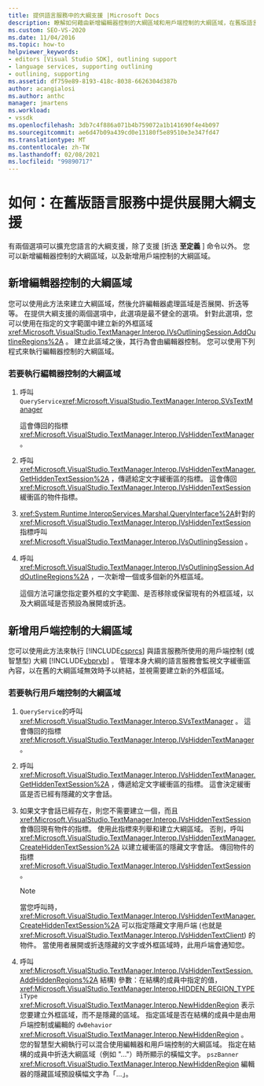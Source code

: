 ```yaml
---
title: 提供語言服務中的大綱支援 |Microsoft Docs
description: 瞭解如何藉由新增編輯器控制的大綱區域和用戶端控制的大綱區域，在舊版語言服務中提供展開大綱的支援。
ms.custom: SEO-VS-2020
ms.date: 11/04/2016
ms.topic: how-to
helpviewer_keywords:
- editors [Visual Studio SDK], outlining support
- language services, supporting outlining
- outlining, supporting
ms.assetid: df759e89-8193-418c-8038-6626304d387b
author: acangialosi
ms.author: anthc
manager: jmartens
ms.workload:
- vssdk
ms.openlocfilehash: 3db7c4f886a071b4b759072a1b141690f4e4b097
ms.sourcegitcommit: ae6d47b09a439cd0e13180f5e89510e3e347fd47
ms.translationtype: MT
ms.contentlocale: zh-TW
ms.lasthandoff: 02/08/2021
ms.locfileid: "99890717"
---
```

# <a name="how-to-provide-expanded-outlining-support-in-a-legacy-language-service"></a>如何：在舊版語言服務中提供展開大綱支援
有兩個選項可以擴充您語言的大綱支援，除了支援 [折迭 **至定義** ] 命令以外。 您可以新增編輯器控制的大綱區域，以及新增用戶端控制的大綱區域。

## <a name="adding-editor-controlled-outline-regions"></a>新增編輯器控制的大綱區域
 您可以使用此方法來建立大綱區域，然後允許編輯器處理區域是否展開、折迭等等。 在提供大綱支援的兩個選項中，此選項是最不健全的選項。 針對此選項，您可以使用在指定的文字範圍中建立新的外框區域 <xref:Microsoft.VisualStudio.TextManager.Interop.IVsOutliningSession.AddOutlineRegions%2A> 。 建立此區域之後，其行為會由編輯器控制。 您可以使用下列程式來執行編輯器控制的大綱區域。

### <a name="to-implement-an-editor-controlled-outline-region"></a>若要執行編輯器控制的大綱區域

1. 呼叫 `QueryService`<xref:Microsoft.VisualStudio.TextManager.Interop.SVsTextManager>

     這會傳回的指標 <xref:Microsoft.VisualStudio.TextManager.Interop.IVsHiddenTextManager> 。

2. 呼叫 <xref:Microsoft.VisualStudio.TextManager.Interop.IVsHiddenTextManager.GetHiddenTextSession%2A> ，傳遞給定文字緩衝區的指標。 這會傳回 <xref:Microsoft.VisualStudio.TextManager.Interop.IVsHiddenTextSession> 緩衝區的物件指標。

3. <xref:System.Runtime.InteropServices.Marshal.QueryInterface%2A>針對的 <xref:Microsoft.VisualStudio.TextManager.Interop.IVsHiddenTextSession> 指標呼叫 <xref:Microsoft.VisualStudio.TextManager.Interop.IVsOutliningSession> 。

4. 呼叫 <xref:Microsoft.VisualStudio.TextManager.Interop.IVsOutliningSession.AddOutlineRegions%2A> ，一次新增一個或多個新的外框區域。

     這個方法可讓您指定要外框的文字範圍、是否移除或保留現有的外框區域，以及大綱區域是否預設為展開或折迭。

## <a name="add-client-controlled-outline-regions"></a>新增用戶端控制的大綱區域
 您可以使用此方法來執行 [!INCLUDE[csprcs](../../data-tools/includes/csprcs_md.md)] 與語言服務所使用的用戶端控制 (或智慧型) 大綱 [!INCLUDE[vbprvb](../../code-quality/includes/vbprvb_md.md)] 。 管理本身大綱的語言服務會監視文字緩衝區內容，以在舊的大綱區域無效時予以終結，並視需要建立新的外框區域。

### <a name="to-implement-a-client-controlled-outline-region"></a>若要執行用戶端控制的大綱區域

1. `QueryService`的呼叫 <xref:Microsoft.VisualStudio.TextManager.Interop.SVsTextManager> 。 這會傳回的指標 <xref:Microsoft.VisualStudio.TextManager.Interop.IVsHiddenTextManager> 。

2. 呼叫 <xref:Microsoft.VisualStudio.TextManager.Interop.IVsHiddenTextManager.GetHiddenTextSession%2A> ，傳遞給定文字緩衝區的指標。 這會決定緩衝區是否已經有隱藏的文字會話。

3. 如果文字會話已經存在，則您不需要建立一個，而且 <xref:Microsoft.VisualStudio.TextManager.Interop.IVsHiddenTextSession> 會傳回現有物件的指標。 使用此指標來列舉和建立大綱區域。 否則，呼叫 <xref:Microsoft.VisualStudio.TextManager.Interop.IVsHiddenTextManager.CreateHiddenTextSession%2A> 以建立緩衝區的隱藏文字會話。 傳回物件的指標 <xref:Microsoft.VisualStudio.TextManager.Interop.IVsHiddenTextSession> 。

    > [!NOTE]
    > 當您呼叫時， <xref:Microsoft.VisualStudio.TextManager.Interop.IVsHiddenTextManager.CreateHiddenTextSession%2A> 可以指定隱藏文字用戶端 (也就是 <xref:Microsoft.VisualStudio.TextManager.Interop.IVsHiddenTextClient>) 的物件。 當使用者展開或折迭隱藏的文字或外框區域時，此用戶端會通知您。

4. 呼叫 <xref:Microsoft.VisualStudio.TextManager.Interop.IVsHiddenTextSession.AddHiddenRegions%2A> 結構) 參數：在結構的成員中指定的值， <xref:Microsoft.VisualStudio.TextManager.Interop.HIDDEN_REGION_TYPE> `iType` <xref:Microsoft.VisualStudio.TextManager.Interop.NewHiddenRegion> 表示您要建立外框區域，而不是隱藏的區域。 指定區域是否在結構的成員中是由用戶端控制或編輯的 `dwBehavior` <xref:Microsoft.VisualStudio.TextManager.Interop.NewHiddenRegion> 。 您的智慧型大綱執行可以混合使用編輯器和用戶端控制的大綱區域。 指定在結構的成員中折迭大綱區域（例如 "..."）時所顯示的橫幅文字。 `pszBanner` <xref:Microsoft.VisualStudio.TextManager.Interop.NewHiddenRegion> 編輯器的隱藏區域預設橫幅文字為「...」。
